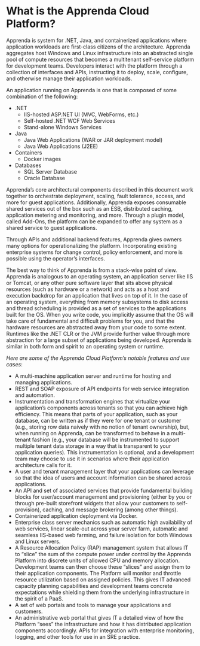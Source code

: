 # What is the Apprenda Cloud Platform?

Apprenda is system for .NET, Java, and containerized applications where application workloads are first-class citizens of the architecture. Apprenda aggregates host Windows and Linux infrastructure into an abstracted single pool of compute resources that becomes a multitenant self-service platform for development teams.  Developers interact with the platform through a collection of interfaces and APIs, instructing it to deploy, scale, configure, and otherwise manage their application workloads.

An application running on Apprenda is one that is composed of some combination of the following:
* .NET
  * IIS-hosted ASP.NET UI (MVC, WebForms, etc.)
  * Self-hosted .NET WCF Web Services
  * Stand-alone Windows Services
* Java
  * Java Web Applications (WAR or JAR deployment model)
  * Java Web Applications (J2EE)
* Containers
  * Docker images
* Databases
  * SQL Server Database
  * Oracle Database

Apprenda’s core architectural components described in this document work together to orchestrate deployment, scaling, fault tolerance, access, and more for guest applications.  Additionally, Apprenda exposes consumable shared services out of the box such as an ESB, distributed caching, application metering and monitoring, and more.  Through a plugin model, called Add-Ons, the platform can be expanded to offer any system as a shared service to guest applications.

Through APIs and additional backend features, Apprenda gives owners many options for operationalizing the platform.  Incorporating existing enterprise systems for change control, policy enforcement, and more is possible using the operator’s interfaces.

The best way to think of Apprenda is from a stack-wise point of view. Apprenda is analogous to an operating system, an application server like IIS or Tomcat, or any other pure software layer that sits above physical resources (such as hardware or a network) and acts as a host and execution backdrop for an application that lives on top of it. In the case of an operating system, everything from memory subsystems to disk access and thread scheduling is provided as a set of services to the applications built for the OS. When you write code, you implicitly assume that the OS will take care of fundamental and difficult problems for you, and that the hardware resources are abstracted away from your code to some extent. Runtimes like the .NET CLR or the JVM provide further value through more abstraction for a large subset of applications being developed. Apprenda is similar in both form and spirit to an operating system or runtime.  

_Here are some of the Apprenda Cloud Platform’s notable features and use cases_:

* A multi-machine application server and runtime for hosting and managing applications.
* REST and SOAP exposure of API endpoints for web service integration and automation.
* Instrumentation and transformation engines that virtualize your application’s components across tenants so that you can achieve high efficiency. This means that parts of your application, such as your database, can be written as if they were for one tenant or customer (e.g., storing row data naively with no notion of tenant ownership), but, when running on Apprenda, can be transformed to behave in a multi-tenant fashion (e.g., your database will be instrumented to support multiple tenant data storage in a way that is transparent to your application queries). This instrumentation is optional, and a development team may choose to use it in scenarios where their application architecture calls for it.
* A user and tenant management layer that your applications can leverage so that the idea of users and account information can be shared across applications.
* An API and set of associated services that provide fundamental building blocks for user/account management and provisioning (either by you or through pre-built storefront widgets that allow your customers to self-provision), caching, and message brokering (among other things).
* Containerized application deployment via Docker.
* Enterprise class server mechanics such as automatic high availability of web services, linear scale-out across your server farm, automatic and seamless IIS-based web farming, and failure isolation for both Windows and Linux servers.
* A Resource Allocation Policy (RAP) management system that allows IT to “slice” the sum of the compute power under control by the Apprenda Platform into discrete units of allowed CPU and memory allocation.  Development teams can then choose these “slices” and assign them to their application components.  The Platform will monitor and throttle resource utilization based on assigned policies.  This gives IT advanced capacity planning capabilities and development teams concrete expectations while shielding them from the underlying infrastructure in the spirit of a PaaS.
* A set of web portals and tools to manage your applications and customers.
* An administrative web portal that gives IT a detailed view of how the Platform “sees” the infrastructure and how it has distributed application components accordingly.
APIs for integration with enterprise monitoring, logging, and other tools for use in an SRE practice.
